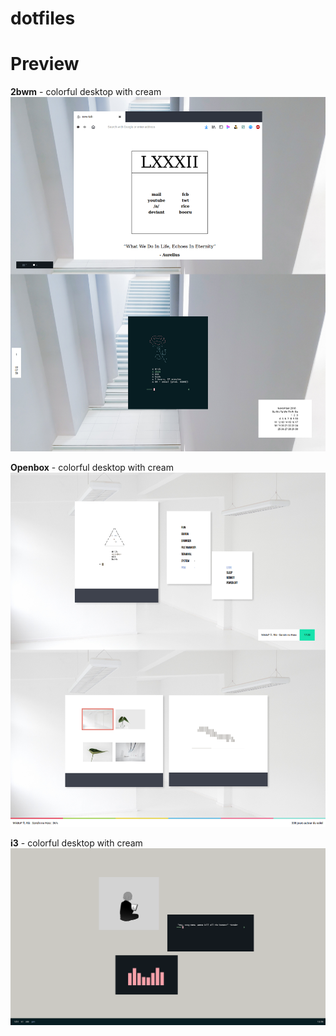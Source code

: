 # dotfiles

# Preview


**2bwm** - colorful desktop with cream 
![Screenshot](img/2bwm.png)

**Openbox** - colorful desktop with cream 
![Screenshot](img/Openbox.png)

**i3** - colorful desktop with cream 
![Screenshot](img/i3.png)
